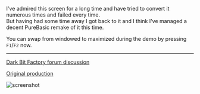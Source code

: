 I've admired this screen for a long time and have tried to convert it numerous times and failed every time.  
But having had some time away I got back to it and I think I've managed a decent PureBasic remake of it this time.

You can swap from windowed to maximized during the demo by pressing `F1`/`F2` now.

---

[Dark Bit Factory forum discussion](https://demozoo.org/productions/116919/)

[Original production](https://demozoo.org/productions/116919/)

![screenshot](src/MJJ_O_Demo/screenshot.jpg)